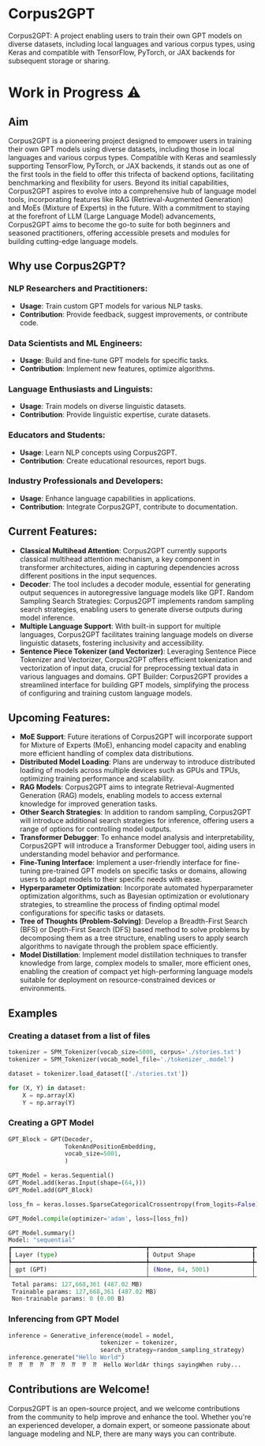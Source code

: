 # Corpus2GPT
Corpus2GPT: A project enabling users to train their own GPT models on diverse datasets, including local languages and various corpus types, using Keras and compatible with TensorFlow, PyTorch, or JAX backends for subsequent storage or sharing.

# Work in Progress ⚠️

## Aim

Corpus2GPT is a pioneering project designed to empower users in training their own GPT models using diverse datasets, including those in local languages and various corpus types. Compatible with Keras and seamlessly supporting TensorFlow, PyTorch, or JAX backends, it stands out as one of the first tools in the field to offer this trifecta of backend options, facilitating benchmarking and flexibility for users. Beyond its initial capabilities, Corpus2GPT aspires to evolve into a comprehensive hub of language model tools, incorporating features like RAG (Retrieval-Augmented Generation) and MoEs (Mixture of Experts) in the future. With a commitment to staying at the forefront of LLM (Large Language Model) advancements, Corpus2GPT aims to become the go-to suite for both beginners and seasoned practitioners, offering accessible presets and modules for building cutting-edge language models.

## Why use Corpus2GPT?

### NLP Researchers and Practitioners:

- **Usage**: Train custom GPT models for various NLP tasks.
- **Contribution**: Provide feedback, suggest improvements, or contribute code.

### Data Scientists and ML Engineers:

- **Usage**: Build and fine-tune GPT models for specific tasks.
- **Contribution**: Implement new features, optimize algorithms.

### Language Enthusiasts and Linguists:

- **Usage**: Train models on diverse linguistic datasets.
- **Contribution**: Provide linguistic expertise, curate datasets.

### Educators and Students:

- **Usage**: Learn NLP concepts using Corpus2GPT.
- **Contribution**: Create educational resources, report bugs.

### Industry Professionals and Developers:

- **Usage**: Enhance language capabilities in applications.
- **Contribution**: Integrate Corpus2GPT, contribute to documentation.

## Current Features:

- **Classical Multihead Attention**: Corpus2GPT currently supports classical multihead attention mechanism, a key component in transformer architectures, aiding in capturing dependencies across different positions in the input sequences.
- **Decoder**: The tool includes a decoder module, essential for generating output sequences in autoregressive language models like GPT.
Random Sampling Search Strategies: Corpus2GPT implements random sampling search strategies, enabling users to generate diverse outputs during model inference.
- **Multiple Language Support**: With built-in support for multiple languages, Corpus2GPT facilitates training language models on diverse linguistic datasets, fostering inclusivity and accessibility.
- **Sentence Piece Tokenizer (and Vectorizer)**: Leveraging Sentence Piece Tokenizer and Vectorizer, Corpus2GPT offers efficient tokenization and vectorization of input data, crucial for preprocessing textual data in various languages and domains.
GPT Builder: Corpus2GPT provides a streamlined interface for building GPT models, simplifying the process of configuring and training custom language models.

## Upcoming Features:

- **MoE Support**: Future iterations of Corpus2GPT will incorporate support for Mixture of Experts (MoE), enhancing model capacity and enabling more efficient handling of complex data distributions.
- **Distributed Model Loading**: Plans are underway to introduce distributed loading of models across multiple devices such as GPUs and TPUs, optimizing training performance and scalability.
- **RAG Models**: Corpus2GPT aims to integrate Retrieval-Augmented Generation (RAG) models, enabling models to access external knowledge for improved generation tasks.
- **Other Search Strategies**: In addition to random sampling, Corpus2GPT will introduce additional search strategies for inference, offering users a range of options for controlling model outputs.
- **Transformer Debugger**: To enhance model analysis and interpretability, Corpus2GPT will introduce a Transformer Debugger tool, aiding users in understanding model behavior and performance.
- **Fine-Tuning Interface**: Implement a user-friendly interface for fine-tuning pre-trained GPT models on specific tasks or domains, allowing users to adapt models to their specific needs with ease.
- **Hyperparameter Optimization**: Incorporate automated hyperparameter optimization algorithms, such as Bayesian optimization or evolutionary strategies, to streamline the process of finding optimal model configurations for specific tasks or datasets.
- **Tree of Thoughts (Problem-Solving)**: Develop a Breadth-First Search (BFS) or Depth-First Search (DFS) based method to solve problems by decomposing them as a tree structure, enabling users to apply search algorithms to navigate through the problem space efficiently.
- **Model Distillation**: Implement model distillation techniques to transfer knowledge from large, complex models to smaller, more efficient ones, enabling the creation of compact yet high-performing language models suitable for deployment on resource-constrained devices or environments.


## Examples

### Creating a dataset from a list of files

```python
tokenizer = SPM_Tokenizer(vocab_size=5000, corpus='./stories.txt')
tokenizer = SPM_Tokenizer(vocab_model_file='./tokenizer_.model')

dataset = tokenizer.load_dataset(['./stories.txt'])

for (X, Y) in dataset:
    X = np.array(X)
    Y = np.array(Y)
```

### Creating a GPT Model

```python
GPT_Block = GPT(Decoder,
                TokenAndPositionEmbedding,
                vocab_size=5001,
                )

GPT_Model = keras.Sequential()
GPT_Model.add(keras.Input(shape=(64,)))
GPT_Model.add(GPT_Block)

loss_fn = keras.losses.SparseCategoricalCrossentropy(from_logits=False)

GPT_Model.compile(optimizer='adam', loss=[loss_fn])

GPT_Model.summary()
Model: "sequential"
┏━━━━━━━━━━━━━━━━━━━━━━━━━━━━━━━━━━━━━━┳━━━━━━━━━━━━━━━━━━━━━━━━━━━━━┳━━━━━━━━━━━━━━━━━┓
┃ Layer (type)                         ┃ Output Shape                ┃         Param # ┃
┡━━━━━━━━━━━━━━━━━━━━━━━━━━━━━━━━━━━━━━╇━━━━━━━━━━━━━━━━━━━━━━━━━━━━━╇━━━━━━━━━━━━━━━━━┩
│ gpt (GPT)                            │ (None, 64, 5001)            │     127,668,361 │
└──────────────────────────────────────┴─────────────────────────────┴─────────────────┘
 Total params: 127,668,361 (487.02 MB)
 Trainable params: 127,668,361 (487.02 MB)
 Non-trainable params: 0 (0.00 B)
```

### Inferencing from GPT Model

```python
inference = Generative_inference(model = model,
                          tokenizer = tokenizer,
                          search_strategy=random_sampling_strategy)
inference.generate("Hello World")
⁇  ⁇  ⁇  ⁇  ⁇  ⁇  ⁇  ⁇  ⁇  Hello WorldAr things sayingWhen ruby...
```

## Contributions are Welcome!

Corpus2GPT is an open-source project, and we welcome contributions from the community to help improve and enhance the tool. Whether you're an experienced developer, a domain expert, or someone passionate about language modeling and NLP, there are many ways you can contribute.





